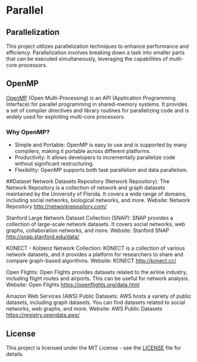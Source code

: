 # Parallel

## Parallelization

This project utilizes parallelization techniques to enhance performance and efficiency. Parallelization involves breaking down a task into smaller parts that can be executed simultaneously, leveraging the capabilities of multi-core processors.

## OpenMP

[OpenMP](https://www.openmp.org/) (Open Multi-Processing) is an API (Application Programming Interface) for parallel programming in shared-memory systems. It provides a set of compiler directives and library routines for parallelizing code and is widely used for exploiting multi-core processors.

### Why OpenMP?

- Simple and Portable: OpenMP is easy to use and is supported by many compilers, making it portable across different platforms.
- Productivity: It allows developers to incrementally parallelize code without significant restructuring.
- Flexibility: OpenMP supports both task parallelism and data parallelism.

##Dataset 
Network Datasets Repository (Network Repository): The Network Repository is a collection of network and graph datasets maintained by the University of Florida.
It covers a wide range of domains, including social networks, biological networks, and more.
Website: Network Repository http://networkrepository.com/

Stanford Large Network Dataset Collection (SNAP): SNAP provides a collection of large-scale network datasets. 
It covers social networks, web graphs, collaboration networks, and more.
Website: Stanford SNAP http://snap.stanford.edu/data/

KONECT - Koblenz Network Collection: KONECT is a collection of various network datasets, and it provides a platform for researchers to share and compare graph-based algorithms.
Website: KONECT http://konect.cc/

Open Flights: Open Flights provides datasets related to the airline industry, including flight routes and airports.
This can be useful for network analysis.
Website: Open Flights https://openflights.org/data.html

Amazon Web Services (AWS) Public Datasets: AWS hosts a variety of public datasets, including graph datasets.
You can find datasets related to social networks, web graphs, and more.
Website: AWS Public Datasets https://registry.opendata.aws/


## License

This project is licensed under the MIT License - see the [LICENSE](LICENSE) file for details.




